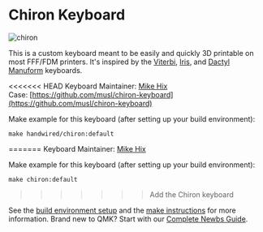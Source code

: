 # Chiron Keyboard

![chiron](https://i.imgur.com/3XZACfs.jpg)

This is a custom keyboard meant to be easily and quickly 3D printable on
most FFF/FDM printers. It's inspired by the [Viterbi](https://keeb.io/products/viterbi-keyboard-pcbs-5x7-70-split-ortholinear), [Iris](https://keeb.io/products/iris-keyboard-split-ergonomic-keyboard), and
[Dactyl Manuform](https://github.com/adereth/dactyl-keyboard) keyboards.

<<<<<<< HEAD
Keyboard Maintainer: [Mike Hix](https://github.com/musl/)  
Case: [https://github.com/musl/chiron-keyboard](https://github.com/musl/chiron-keyboard)

Make example for this keyboard (after setting up your build environment):

    make handwired/chiron:default
=======
Keyboard Maintainer: [Mike Hix](https://github.com/musl/)

Make example for this keyboard (after setting up your build environment):

    make chiron:default
>>>>>>> Add the Chiron keyboard

See the [build environment setup](https://docs.qmk.fm/#/getting_started_build_tools) and the [make instructions](https://docs.qmk.fm/#/getting_started_make_guide) for more information. Brand new to QMK? Start with our [Complete Newbs Guide](https://docs.qmk.fm/#/newbs).
